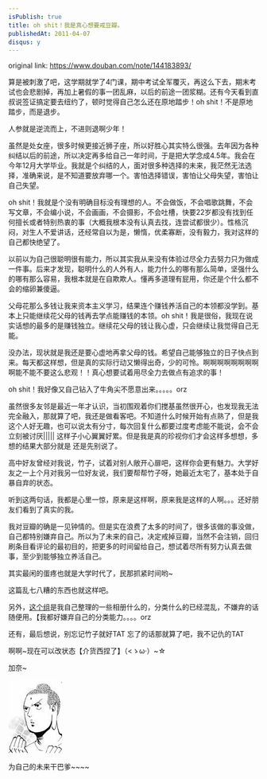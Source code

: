 ```yaml
---
isPublish: true
title: oh shit！我是真心想要戒豆瓣。
publishedAt: 2011-04-07
disqus: y
---
```


original link: https://www.douban.com/note/144183893/


算是被刺激了吧，这学期就学了4门课，期中考试全军覆灭，再这么下去，期末考试也会悲剧掉，再加上暑假的事一团乱麻，以后的前途一团浆糊。还有今天看到直叔说签证搞定要去纽约了，顿时觉得自己怎么还在原地踏步！oh shit！不是原地踏步，而是退步。

人参就是逆流而上，不进则退啊少年！

虽然是处女座，很多时候更接近狮子座，所以好胜心其实特么很强。去年因为各种纠结以后的前途，所以决定再多给自己一年时间，于是把大学念成4.5年。我会在今年12月大学毕业。我就是个纠结的人，面对很多种选择的未来，我茫然无法选择，准确来说，是不知道要放弃哪一个。害怕选择错误，害怕让父母失望，害怕让自己失望。

oh shit！我就是个没有明确目标没有理想的人。不会做饭，不会唱歌跳舞，不会写文章，不会编小说，不会画画，不会摄影，不会吐槽，快要22岁都没有找到任何擅长或者特别热衷的事（大概我根本没有认真去找，连尝试都很少）。性格沉闷，对生人不爱讲话，还经常自以为是，懒惰，优柔寡断，没有毅力，我对这样的自己都快绝望了。

以前以为自己很聪明很有能力，所以其实我从来没有体验过尽全力去努力只为做成一件事。后来才发现，聪明什么的人外有人，能力什么的哪有那么简单，坚强什么的哪有那么容易，我根本就是在自欺欺人。懂再多道理有屁用，你还是个什么都不会的缩卵兼傻逼。

父母花那么多钱让我来资本主义学习，结果连个赚钱养活自己的本领都没学到。基本上只能继续花父母的钱再去学点能赚钱的本领。oh shit！我是很俗，我现在说实话想的最多的是赚钱独立。继续花父母的钱让我心虚，只会继续让我觉得自己无能。

没办法，现状就是我还是要心虚地再拿父母的钱。希望自己能够独立的日子快点到来。每天都这样想，但是真的实际行动又懒得出奇，少的可怜。啊啊啊啊啊啊啊啊啊能不能不要这么悲观！！真心想要试着用尽全力去做点有追求的事！

oh shit！我好像又自己钻入了牛角尖不愿意出来。。。。。orz


虽然很多友邻是最近一年才认识，当初围观着你们搅基虽然很开心，也发现我无法完全融入，那就算了吧，我还是做看客吧。不知道什么时候开始有点熟了，但是我这个人好无趣，也可以说太有分寸，每次回复什么都要过度考虑能不能说，会不会立刻被讨厌||||| 这样子小心翼翼好累。但是我是真的珍视你们才会这样多想想，多想的结果大部分就是 还是先别说了。


高中好友曾经对我说，竹子，试着对别人敞开心扉吧，这样你会更有魅力。大学好友之一上个月对我另一位好友说，我们要帮帮竹子呀，她最近太宅了，基本处于自暴自弃的状态。

听到这两句话，我都是心里一惊，原来是这样啊，原来我是这样的人啊。。。还好朋友们看到了真实的我。



我对豆瓣的确是一见钟情的。但是实在浪费了太多的时间了，很多该做的事没做，自己都特别嫌弃自己。所以为了未来的自己，决定戒掉豆瓣，当然不会注销，回归刷条目看评论的最初目的，把更多的时间留给自己，想试着尽所有努力认真去做事，至少到能够独立养活自己。

其实最闲的蛋疼也就是大学时代了，民那抓紧时间哟~

这篇乱七八糟的东西也就这样吧。

另外，[这个组](https://www.douban.com/group/294128/)是我自己整理的一些相册什么的，分类什么的已经混乱，不嫌弃的话随便用。【我都好嫌弃自己的分类能力。。。。orz

还有，最后想说，别忘记竹子就好TAT
忘了的话那就算了吧，我不记仇的TAT



啊啊~现在可以改状态【介货西捏了】（<ゝω·）~☆

加奈~

![为自己的未来干巴爹~~~~](../../assets/images/p144183893-1.jpg)

为自己的未来干巴爹~~~~
